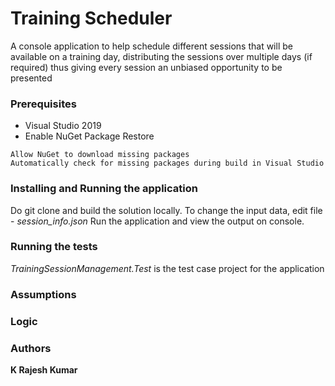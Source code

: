# Training Scheduler

A console application to help schedule different sessions that will be available on a training day, distributing the sessions over multiple days (if required) thus giving every session an unbiased opportunity to be presented

### Prerequisites

* Visual Studio 2019
* Enable NuGet Package Restore

```
Allow NuGet to download missing packages
Automatically check for missing packages during build in Visual Studio
```

### Installing and Running the application

Do git clone and build the solution locally. 
To change the input data, edit file - *session_info.json*
Run the application and view the output on console.

### Running the tests

*TrainingSessionManagement.Test* is the test case project for the application

### Assumptions

### Logic

### Authors

**K Rajesh Kumar**

